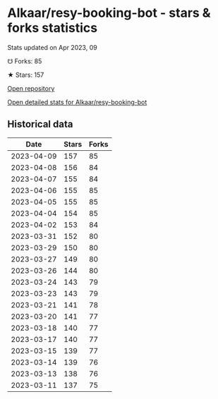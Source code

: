 # Alkaar/resy-booking-bot - stars & forks statistics

Stats updated on Apr 2023, 09

☋ Forks: 85

★ Stars: 157

[Open repository](https://github.com/Alkaar/resy-booking-bot)

[Open detailed stats for Alkaar/resy-booking-bot](https://reviewgithub.com/rep/Alkaar/resy-booking-bot)

## Historical data
| Date | Stars | Forks |
|------|-------|-------|
| 2023-04-09 | 157 | 85 | 
| 2023-04-08 | 156 | 84 | 
| 2023-04-07 | 155 | 84 | 
| 2023-04-06 | 155 | 85 | 
| 2023-04-05 | 155 | 85 | 
| 2023-04-04 | 154 | 85 | 
| 2023-04-02 | 153 | 84 | 
| 2023-03-31 | 152 | 80 | 
| 2023-03-29 | 150 | 80 | 
| 2023-03-27 | 149 | 80 | 
| 2023-03-26 | 144 | 80 | 
| 2023-03-24 | 143 | 79 | 
| 2023-03-23 | 143 | 79 | 
| 2023-03-21 | 141 | 78 | 
| 2023-03-20 | 141 | 77 | 
| 2023-03-18 | 140 | 77 | 
| 2023-03-17 | 140 | 77 | 
| 2023-03-15 | 139 | 77 | 
| 2023-03-14 | 139 | 76 | 
| 2023-03-13 | 138 | 76 | 
| 2023-03-11 | 137 | 75 | 


